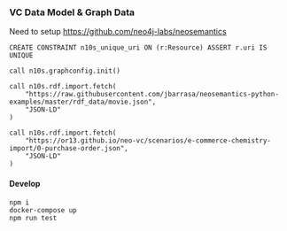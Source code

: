 ### VC Data Model & Graph Data

Need to setup https://github.com/neo4j-labs/neosemantics

```
CREATE CONSTRAINT n10s_unique_uri ON (r:Resource) ASSERT r.uri IS UNIQUE

call n10s.graphconfig.init()

```

```
call n10s.rdf.import.fetch(
    "https://raw.githubusercontent.com/jbarrasa/neosemantics-python-examples/master/rdf_data/movie.json",
    "JSON-LD"
)

```

```
call n10s.rdf.import.fetch(
    "https://or13.github.io/neo-vc/scenarios/e-commerce-chemistry-import/0-purchase-order.json",
    "JSON-LD"
)

```

#### Develop

```
npm i
docker-compose up
npm run test
```

